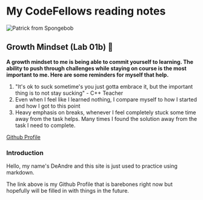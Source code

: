 # My CodeFellows reading notes

![Patrick from Spongebob](https://i.kym-cdn.com/entries/icons/original/000/009/803/spongebob-squarepants-patrick-spongebob-patrick-star-background-225039.jpg)

## Growth Mindset (Lab 01b) &#x1F4AA;

**A growth mindset to me is being able to commit yourself to learning. The ability to push through challenges while staying on course is the most important to me.
Here are some reminders for myself that help.**

  1. "It's ok to suck sometime's you just gotta embrace it, but the important thing is to not stay sucking" - C++ Teacher
  2.  Even when I feel like I learned nothing, I compare myself to how I started and how I got to this point
  3.  Heavy emphasis on breaks, whenever I feel completely stuck some time away from the task helps.  Many times I found the solution away from the task I need to complete.

[Github Profile](https://github.com/HighMid)

### Introduction

Hello, my name's DeAndre and this site is just used to practice using markdown.

The link above is my Github Profile that is barebones right now but hopefully will be filled in with things in the future.
